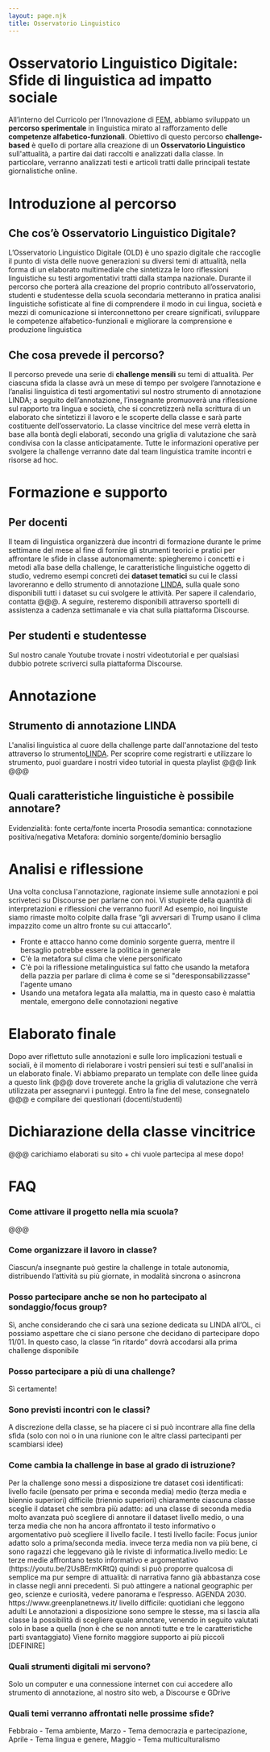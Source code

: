 ```yaml
---
layout: page.njk
title: Osservatorio Linguistico
---
```


# Osservatorio Linguistico Digitale: Sfide di linguistica ad impatto sociale

All’interno del Curricolo per l’Innovazione di <a href="https://www.fem.digital/" target="_blank">FEM</a>, abbiamo sviluppato un **percorso sperimentale** in linguistica mirato al rafforzamento delle **competenze alfabetico-funzionali**. Obiettivo di questo percorso **challenge-based** è quello di portare alla creazione di un **Osservatorio Linguistico** sull'attualità, a partire dai dati raccolti e analizzati dalla classe. In particolare, verranno analizzati testi e articoli tratti dalle principali testate giornalistiche online.

<div class="accordion-osservatorio">

# Introduzione al percorso 

## Che cos’è Osservatorio Linguistico Digitale?
L’Osservatorio Linguistico Digitale (OLD) è uno spazio digitale che raccoglie il punto di vista delle nuove generazioni su diversi temi di attualità, nella forma di un elaborato multimediale che sintetizza le loro riflessioni linguistiche su testi argomentativi tratti dalla stampa nazionale. Durante il percorso che porterà alla creazione del proprio contributo all’osservatorio, studenti e studentesse della scuola secondaria metteranno in pratica analisi linguistiche sofisticate al fine di comprendere il modo in cui lingua, società e mezzi di comunicazione si interconnettono per creare significati, sviluppare le competenze alfabetico-funzionali e migliorare la comprensione e produzione linguistica

## Che cosa prevede il percorso? 
Il percorso prevede una serie di **challenge mensili** su temi di attualità. Per ciascuna sfida la classe avrà un mese di tempo per svolgere l’annotazione e l’analisi linguistica di testi argomentativi sul nostro strumento di annotazione LINDA; a seguito dell’annotazione, l’insegnante promuoverà una riflessione sul rapporto tra lingua e società, che si concretizzerà nella scrittura di un elaborato che sintetizzi il lavoro e le scoperte della classe e sarà parte costituente dell’osservatorio. La classe vincitrice del mese verrà eletta in base alla bontà degli elaborati, secondo una griglia di valutazione che sarà condivisa con la classe anticipatamente. 
Tutte le informazioni operative per svolgere la challenge verranno date dal team linguistica tramite incontri e risorse ad hoc. 

# Formazione e supporto

## Per docenti
Il team di linguistica organizzerà due incontri di formazione durante le prime settimane del mese al fine di fornire gli strumenti teorici e pratici per affrontare le sfide in classe autonomamente: spiegheremo i concetti e i metodi alla base della challenge, le caratteristiche linguistiche oggetto di studio, vedremo esempi concreti dei **dataset tematici** su cui le classi lavoreranno e dello strumento di annotazione <a href="https://app.linda.education/" rel="" target="_blank">LINDA</a>, sulla quale sono disponibili tutti i dataset su cui svolgere le attività. Per sapere il calendario, contatta @@@. A seguire, resteremo disponibili attraverso sportelli di assistenza a cadenza settimanale e via chat sulla piattaforma Discourse.

## Per studenti e studentesse
Sul nostro canale Youtube trovate i nostri videotutorial e per qualsiasi dubbio potrete scriverci sulla piattaforma Discourse.

# Annotazione

## Strumento di annotazione LINDA
L'analisi linguistica al cuore della challenge parte dall'annotazione del testo attraverso lo strumento<a href="https://app.linda.education/" rel="" target="_blank">LINDA</a>. Per scoprire come registrarti e utilizzare lo strumento, puoi guardare i nostri video tutorial in questa playlist @@@ link @@@

## Quali caratteristiche linguistiche è possibile annotare? 
Evidenzialità: fonte certa/fonte incerta
Prosodia semantica: connotazione positiva/negativa 
Metafora: dominio sorgente/dominio bersaglio

# Analisi e riflessione
Una volta conclusa l'annotazione, ragionate insieme sulle annotazioni e poi scriveteci su Discourse per parlarne con noi. Vi stupirete della quantità di interpretazioni e riflessioni che verranno fuori! Ad esempio, noi linguiste siamo rimaste molto colpite dalla frase “gli avversari di Trump usano il clima impazzito come un altro fronte su cui attaccarlo”. 
- Fronte e attacco hanno come dominio sorgente guerra, mentre il bersaglio potrebbe essere la politica in generale 
- C'è la metafora sul clima che viene personificato 
- C'è poi la riflessione metalinguistica sul fatto che usando la metafora della pazzia per parlare di clima è come se si "deresponsabilizzasse" l'agente umano
- Usando una metafora legata alla malattia, ma in questo caso è malattia mentale, emergono delle connotazioni negative

# Elaborato finale
Dopo aver riflettuto sulle annotazioni e sulle loro implicazioni testuali e sociali, è il momento di rielaborare i vostri pensieri sui testi e sull'analisi in un elaborato finale. Vi abbiamo preparato un template con delle linee guida a questo link @@@ dove troverete anche la griglia di valutazione che verrà utilizzata per assegnarvi i punteggi.
Entro la fine del mese, consegnatelo @@@ e compilare dei questionari (docenti/studenti)


# Dichiarazione della classe vincitrice
@@@ carichiamo elaborati su sito + chi vuole partecipa al mese dopo!

# FAQ

<div class="accordion-panel-osservatorio">
<h3 class="accordion-header-osservatorio">Come attivare il progetto nella mia scuola?</h3>
<div class="accordion-body-osservatorio"> 
@@@
</div>
</div>

<div class="accordion-panel-osservatorio">
<h3 class="accordion-header-osservatorio">Come organizzare il lavoro in classe? </h3>
<div class="accordion-body-osservatorio"> 
Ciascun/a insegnante può gestire la challenge in totale autonomia, distribuendo l’attività su più giornate, in modalità sincrona o asincrona
</div>
</div>

<div class="accordion-panel-osservatorio">
<h3 class="accordion-header-osservatorio">Posso partecipare anche se non ho partecipato al sondaggio/focus group?</h3>
<div class="accordion-body-osservatorio"> 
Sì, anche considerando che ci sarà una sezione dedicata su LINDA all’OL, ci possiamo aspettare che ci siano persone che decidano di partecipare dopo 11/01. In questo caso, la classe “in ritardo” dovrà accodarsi alla prima challenge disponibile
</div>
</div>

<div class="accordion-panel-osservatorio">
<h3 class="accordion-header-osservatorio">Posso partecipare a più di una challenge? </h3>
<div class="accordion-body-osservatorio"> 
Sì certamente! 
</div>
</div> 

<div class="accordion-panel-osservatorio">
<h3 class="accordion-header-osservatorio">Sono previsti incontri con le classi?</h3>
<div class="accordion-body-osservatorio"> 
A discrezione della classe, se ha piacere ci si può incontrare alla fine della sfida (solo con noi o in una riunione con le altre classi partecipanti per scambiarsi idee)
</div>
</div> 
<div class="accordion-panel-osservatorio">
<h3 class="accordion-header-osservatorio">
Come cambia la challenge in base al grado di istruzione?</h3>
<div class="accordion-body-osservatorio"> 
Per la challenge sono messi a disposizione tre dataset così identificati: 
livello facile (pensato per prima e seconda media)
medio (terza media e biennio superiori)
difficile (triennio superiori)
chiaramente ciascuna classe sceglie il dataset che sembra più adatto: ad una classe di seconda media molto avanzata può scegliere di annotare il dataset livello medio, o una terza media che non ha ancora affrontato il testo informativo o argomentativo può scegliere il livello facile. 
I testi
livello facile: Focus junior adatto solo a prima/seconda media. invece terza media non va più bene, ci sono ragazzi che leggevano già le riviste di informatica.livello medio: Le terze medie affrontano testo informativo e argomentativo (https://youtu.be/2UsBErmKRtQ) quindi si può proporre qualcosa di semplice ma pur sempre di attualità: di narrativa fanno già abbastanza cose in classe negli anni precedenti. Si può attingere a national geographic per geo, scienze e curiosità, vedere panorama e l’espresso. AGENDA 2030. https://www.greenplanetnews.it/
livello difficile: quotidiani che leggono adulti
Le annotazioni a disposizione sono sempre le stesse, ma si lascia alla classe la possibilità di scegliere quale annotare, venendo in seguito valutati solo in base a quella (non è che se non annoti tutte e tre le caratteristiche parti svantaggiato)
Viene fornito maggiore supporto ai più piccoli [DEFINIRE]
</div>
</div> 

<div class="accordion-panel-osservatorio">
<h3 class="accordion-header-osservatorio">Quali strumenti digitali mi servono? </h3>
<div class="accordion-body-osservatorio"> 
Solo un computer e una connessione internet con cui accedere allo strumento di annotazione, al nostro sito web, a Discourse e GDrive
</div>
</div> 

<div class="accordion-panel-osservatorio">
<h3 class="accordion-header-osservatorio">Quali temi verranno affrontati nelle prossime sfide?</h3>
<div class="accordion-body-osservatorio"> 
Febbraio - Tema ambiente, Marzo - Tema democrazia e partecipazione, Aprile - Tema lingua e genere, Maggio - Tema multiculturalismo
</div>
</div> 



